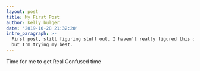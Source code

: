 ```yaml
---
layout: post
title: My First Post
author: kelly_bulger
date: '2019-10-28 21:32:20'
intro_paragraph: >-
  First post, still figuring stuff out. I haven't really figured this out yet
  but I'm trying my best.
---
```

Time for me to get Real Confused time
